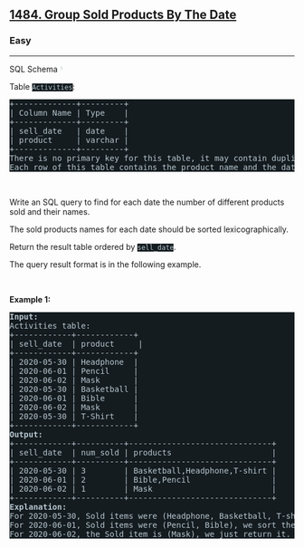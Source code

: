 <h2><a href="https://leetcode.com/problems/group-sold-products-by-the-date/">1484. Group Sold Products By The Date</a></h2><h3>Easy</h3><hr><div class="sql-schema-wrapper__3VBi"><a class="sql-schema-link__3cEg" style="transition-property: -border-bottom-color !important; --link-color:rgb(161, 178, 190) !important; --link-color-hover:rgb(180, 193, 203) !important; --link-color-active:rgb(158, 175, 188) !important; --visited-color:rgb(160, 117, 234) !important; --visited-color-hover:rgb(179, 144, 238) !important; --visited-color-active:rgb(157, 113, 234) !important; border-top-color: rgb(92, 119, 133) !important; border-right-color: rgb(92, 119, 133) !important; border-left-color: rgb(92, 119, 133) !important;">SQL Schema<svg viewBox="0 0 24 24" width="1em" height="1em" class="icon__1Md2" style="fill: rgb(195, 207, 213) !important;"><path fill-rule="evenodd" d="M10 6L8.59 7.41 13.17 12l-4.58 4.59L10 18l6-6z"></path></svg></a></div><div><p>Table <code style="background-color: rgb(20, 28, 32) !important; color: rgb(183, 198, 205) !important;">Activities</code>:</p>

<pre style="background-color: rgb(20, 28, 32) !important; color: rgb(183, 198, 206) !important;">+-------------+---------+
| Column Name | Type    |
+-------------+---------+
| sell_date   | date    |
| product     | varchar |
+-------------+---------+
There is no primary key for this table, it may contain duplicates.
Each row of this table contains the product name and the date it was sold in a market.
</pre>

<p>&nbsp;</p>

<p>Write an SQL query to find for each date the number of different products sold and their names.</p>

<p>The sold products names for each date should be sorted lexicographically.</p>

<p>Return the result table ordered by <code style="background-color: rgb(20, 28, 32) !important; color: rgb(183, 198, 205) !important;">sell_date</code>.</p>

<p>The query result format is in the following example.</p>

<p>&nbsp;</p>
<p><strong>Example 1:</strong></p>

<pre style="background-color: rgb(20, 28, 32) !important; color: rgb(183, 198, 206) !important;"><strong>Input:</strong> 
Activities table:
+------------+------------+
| sell_date  | product     |
+------------+------------+
| 2020-05-30 | Headphone  |
| 2020-06-01 | Pencil     |
| 2020-06-02 | Mask       |
| 2020-05-30 | Basketball |
| 2020-06-01 | Bible      |
| 2020-06-02 | Mask       |
| 2020-05-30 | T-Shirt    |
+------------+------------+
<strong>Output:</strong> 
+------------+----------+------------------------------+
| sell_date  | num_sold | products                     |
+------------+----------+------------------------------+
| 2020-05-30 | 3        | Basketball,Headphone,T-shirt |
| 2020-06-01 | 2        | Bible,Pencil                 |
| 2020-06-02 | 1        | Mask                         |
+------------+----------+------------------------------+
<strong>Explanation:</strong> 
For 2020-05-30, Sold items were (Headphone, Basketball, T-shirt), we sort them lexicographically and separate them by a comma.
For 2020-06-01, Sold items were (Pencil, Bible), we sort them lexicographically and separate them by a comma.
For 2020-06-02, the Sold item is (Mask), we just return it.
</pre>
</div>